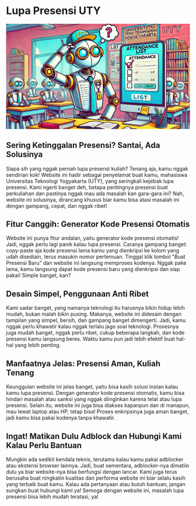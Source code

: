 # Lupa Presensi UTY

![Lupa Presensi UTY](staticfiles/img/lupa-presensi-2.webp)

## Sering Ketinggalan Presensi? Santai, Ada Solusinya

Siapa sih yang nggak pernah lupa presensi kuliah? Tenang aja, kamu nggak sendirian kok! Website ini hadir sebagai penyelamat buat kamu, mahasiswa Universitas Teknologi Yogyakarta (UTY), yang seringkali kejebak lupa presensi. Kami ngerti banget deh, betapa pentingnya presensi buat perkuliahan dan pastinya nggak mau ada masalah kan gara-gara ini? Nah, website ini solusinya, dirancang khusus biar kamu bisa atasi masalah ini dengan gampang, cepat, dan nggak ribet!

## Fitur Canggih: Generator Kode Presensi Otomatis

Website ini punya fitur andalan, yaitu generator kode presensi otomatis! Jadi, nggak perlu lagi panik kalau lupa presensi. Caranya gampang banget: copy-paste aja kode presensi lama kamu yang dienkripsi ke kolom yang udah disediain, terus masukin nomor pertemuan. Tinggal klik tombol "Buat Presensi Baru" dan website ini langsung memproses kodenya. Nggak pake lama, kamu langsung dapat kode presensi baru yang dienkripsi dan siap pakai! Simple banget, kan?

## Desain Simpel, Penggunaan Anti Ribet

Kami sadar banget, yang namanya teknologi itu harusnya bikin hidup lebih mudah, bukan malah bikin pusing. Makanya, website ini didesain dengan tampilan yang simpel, bersih, dan gampang banget dimengerti. Jadi, kamu nggak perlu khawatir kalau nggak terlalu jago soal teknologi. Prosesnya juga mudah banget, nggak perlu ribet, cukup beberapa langkah, dan kode presensi kamu langsung beres. Waktu kamu pun jadi lebih efektif buat hal-hal yang lebih penting.

## Manfaatnya Jelas: Presensi Aman, Kuliah Tenang

Keunggulan website ini jelas banget, yaitu bisa kasih solusi instan kalau kamu lupa presensi. Dengan generator kode presensi otomatis, kamu bisa hindari masalah atau sanksi yang nggak diinginkan karena telat atau lupa presensi. Selain itu, website ini juga bisa diakses kapanpun dan di manapun, mau lewat laptop atau HP, tetap bisa! Proses enkripsinya juga aman banget, jadi kamu bisa pakai kodenya tanpa khawatir.

## Ingat! Matikan Dulu Adblock dan Hubungi Kami Kalau Perlu Bantuan

Mungkin ada sedikit kendala teknis, terutama kalau kamu pakai adblocker atau ekstensi browser lainnya. Jadi, buat sementara, adblocker-nya dimatiin dulu ya biar website-nya bisa berfungsi dengan lancar. Kami juga terus berusaha buat ningkatin kualitas dan performa website ini biar selalu kasih yang terbaik buat kamu. Kalau ada pertanyaan atau butuh bantuan, jangan sungkan buat hubungi kami ya! Semoga dengan website ini, masalah lupa presensi bisa lebih mudah teratasi, ya!
